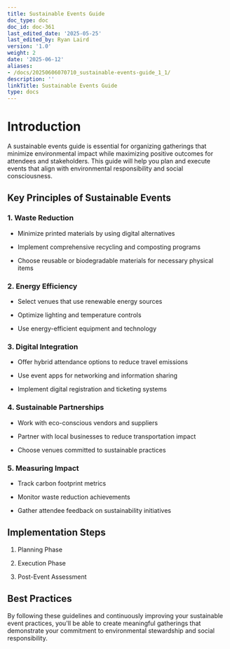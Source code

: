 ```yaml
---
title: Sustainable Events Guide
doc_type: doc
doc_id: doc-361
last_edited_date: '2025-05-25'
last_edited_by: Ryan Laird
version: '1.0'
weight: 2
date: '2025-06-12'
aliases:
- /docs/20250606070710_sustainable-events-guide_1_1/
description: ''
linkTitle: Sustainable Events Guide
type: docs
---
```


# Introduction

A sustainable events guide is essential for organizing gatherings that minimize environmental impact while maximizing positive outcomes for attendees and stakeholders. This guide will help you plan and execute events that align with environmental responsibility and social consciousness.

## Key Principles of Sustainable Events

### 1. Waste Reduction

- Minimize printed materials by using digital alternatives

- Implement comprehensive recycling and composting programs

- Choose reusable or biodegradable materials for necessary physical items

### 2. Energy Efficiency

- Select venues that use renewable energy sources

- Optimize lighting and temperature controls

- Use energy-efficient equipment and technology

### 3. Digital Integration

- Offer hybrid attendance options to reduce travel emissions

- Use event apps for networking and information sharing

- Implement digital registration and ticketing systems

### 4. Sustainable Partnerships

- Work with eco-conscious vendors and suppliers

- Partner with local businesses to reduce transportation impact

- Choose venues committed to sustainable practices

### 5. Measuring Impact

- Track carbon footprint metrics

- Monitor waste reduction achievements

- Gather attendee feedback on sustainability initiatives

## Implementation Steps

1. Planning Phase

1. Execution Phase

1. Post-Event Assessment

## Best Practices

<!-- Unsupported block type: callout -->

By following these guidelines and continuously improving your sustainable event practices, you'll be able to create meaningful gatherings that demonstrate your commitment to environmental stewardship and social responsibility.

